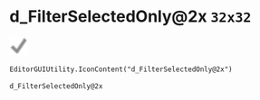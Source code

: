 # d_FilterSelectedOnly@2x `32x32`
<img src="/img/d_FilterSelectedOnly.png" width=32 height=32>

``` CSharp
EditorGUIUtility.IconContent("d_FilterSelectedOnly@2x")
```
```
d_FilterSelectedOnly@2x
```
